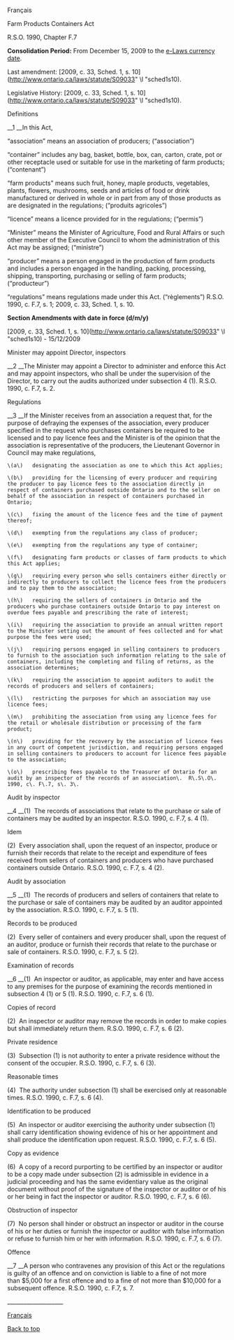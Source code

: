 [<a id="Top"></a>Français](http://www.ontario.ca/fr/lois/loi/90f07)

Farm Products Containers Act

R\.S\.O\. 1990, Chapter F\.7

__Consolidation Period:__ From December 15, 2009 to the [e\-Laws currency date](http://www.e-laws.gov.on.ca/navigation?file=currencyDates&lang=en)\.

Last amendment: [2009, c\. 33, Sched\. 1, s\. 10](http://www.ontario.ca/laws/statute/S09033" \l "sched1s10)\.

Legislative History: [2009, c\. 33, Sched\. 1, s\. 10](http://www.ontario.ca/laws/statute/S09033" \l "sched1s10)\.

Definitions

__1 __In this Act,

“association” means an association of producers; \(“association”\)

“container” includes any bag, basket, bottle, box, can, carton, crate, pot or other receptacle used or suitable for use in the marketing of farm products; \(“contenant”\)

“farm products” means such fruit, honey, maple products, vegetables, plants, flowers, mushrooms, seeds and articles of food or drink manufactured or derived in whole or in part from any of those products as are designated in the regulations; \(“produits agricoles”\)

“licence” means a licence provided for in the regulations; \(“permis”\)

“Minister” means the Minister of Agriculture, Food and Rural Affairs or such other member of the Executive Council to whom the administration of this Act may be assigned; \(“ministre”\)

“producer” means a person engaged in the production of farm products and includes a person engaged in the handling, packing, processing, shipping, transporting, purchasing or selling of farm products; \(“producteur”\)

“regulations” means regulations made under this Act\. \(“règlements”\)  R\.S\.O\. 1990, c\. F\.7, s\. 1; 2009, c\. 33, Sched\. 1, s\. 10\.

__Section Amendments with date in force \(d/m/y\)__

[2009, c\. 33, Sched\. 1, s\. 10](http://www.ontario.ca/laws/statute/S09033" \l "sched1s10) \- 15/12/2009

Minister may appoint Director, inspectors

__2 __The Minister may appoint a Director to administer and enforce this Act and may appoint inspectors, who shall be under the supervision of the Director, to carry out the audits authorized under subsection 4 \(1\)\.  R\.S\.O\. 1990, c\. F\.7, s\. 2\.

Regulations

__3 __If the Minister receives from an association a request that, for the purpose of defraying the expenses of the association, every producer specified in the request who purchases containers be required to be licensed and to pay licence fees and the Minister is of the opinion that the association is representative of the producers, the Lieutenant Governor in Council may make regulations,

	\(a\)	designating the association as one to which this Act applies;

	\(b\)	providing for the licensing of every producer and requiring the producer to pay licence fees to the association directly in respect of containers purchased outside Ontario and to the seller on behalf of the association in respect of containers purchased in Ontario;

	\(c\)	fixing the amount of the licence fees and the time of payment thereof;

	\(d\)	exempting from the regulations any class of producer;

	\(e\)	exempting from the regulations any type of container;

	\(f\)	designating farm products or classes of farm products to which this Act applies;

	\(g\)	requiring every person who sells containers either directly or indirectly to producers to collect the licence fees from the producers and to pay them to the association;

	\(h\)	requiring the sellers of containers in Ontario and the producers who purchase containers outside Ontario to pay interest on overdue fees payable and prescribing the rate of interest;

	\(i\)	requiring the association to provide an annual written report to the Minister setting out the amount of fees collected and for what purpose the fees were used;

	\(j\)	requiring persons engaged in selling containers to producers to furnish to the association such information relating to the sale of containers, including the completing and filing of returns, as the association determines;

	\(k\)	requiring the association to appoint auditors to audit the records of producers and sellers of containers;

	\(l\)	restricting the purposes for which an association may use licence fees;

	\(m\)	prohibiting the association from using any licence fees for the retail or wholesale distribution or processing of the farm product;

	\(n\)	providing for the recovery by the association of licence fees in any court of competent jurisdiction, and requiring persons engaged in selling containers to producers to account for licence fees payable to the association;

	\(o\)	prescribing fees payable to the Treasurer of Ontario for an audit by an inspector of the records of an association\.  R\.S\.O\. 1990, c\. F\.7, s\. 3\.

Audit by inspector

__4 __\(1\)  The records of associations that relate to the purchase or sale of containers may be audited by an inspector\.  R\.S\.O\. 1990, c\. F\.7, s\. 4 \(1\)\.

Idem

\(2\)  Every association shall, upon the request of an inspector, produce or furnish their records that relate to the receipt and expenditure of fees received from sellers of containers and producers who have purchased containers outside Ontario\.  R\.S\.O\. 1990, c\. F\.7, s\. 4 \(2\)\.

Audit by association

__5 __\(1\)  The records of producers and sellers of containers that relate to the purchase or sale of containers may be audited by an auditor appointed by the association\.  R\.S\.O\. 1990, c\. F\.7, s\. 5 \(1\)\.

Records to be produced

\(2\)  Every seller of containers and every producer shall, upon the request of an auditor, produce or furnish their records that relate to the purchase or sale of containers\.  R\.S\.O\. 1990, c\. F\.7, s\. 5 \(2\)\.

Examination of records

__6 __\(1\)  An inspector or auditor, as applicable, may enter and have access to any premises for the purpose of examining the records mentioned in subsection 4 \(1\) or 5 \(1\)\.  R\.S\.O\. 1990, c\. F\.7, s\. 6 \(1\)\.

Copies of record

\(2\)  An inspector or auditor may remove the records in order to make copies but shall immediately return them\.  R\.S\.O\. 1990, c\. F\.7, s\. 6 \(2\)\.

Private residence

\(3\)  Subsection \(1\) is not authority to enter a private residence without the consent of the occupier\.  R\.S\.O\. 1990, c\. F\.7, s\. 6 \(3\)\.

Reasonable times

\(4\)  The authority under subsection \(1\) shall be exercised only at reasonable times\.  R\.S\.O\. 1990, c\. F\.7, s\. 6 \(4\)\.

Identification to be produced

\(5\)  An inspector or auditor exercising the authority under subsection \(1\) shall carry identification showing evidence of his or her appointment and shall produce the identification upon request\.  R\.S\.O\. 1990, c\. F\.7, s\. 6 \(5\)\.

Copy as evidence

\(6\)  A copy of a record purporting to be certified by an inspector or auditor to be a copy made under subsection \(2\) is admissible in evidence in a judicial proceeding and has the same evidentiary value as the original document without proof of the signature of the inspector or auditor or of his or her being in fact the inspector or auditor\.  R\.S\.O\. 1990, c\. F\.7, s\. 6 \(6\)\.

Obstruction of inspector

\(7\)  No person shall hinder or obstruct an inspector or auditor in the course of his or her duties or furnish the inspector or auditor with false information or refuse to furnish him or her with information\.  R\.S\.O\. 1990, c\. F\.7, s\. 6 \(7\)\.

Offence

__7 __A person who contravenes any provision of this Act or the regulations is guilty of an offence and on conviction is liable to a fine of not more than $5,000 for a first offence and to a fine of not more than $10,000 for a subsequent offence\.  R\.S\.O\. 1990, c\. F\.7, s\. 7\.

\_\_\_\_\_\_\_\_\_\_\_\_\_\_\_\_\_\_\_\_

[Français](http://www.ontario.ca/fr/lois/loi/90f07)

[Back to top](#Top)

